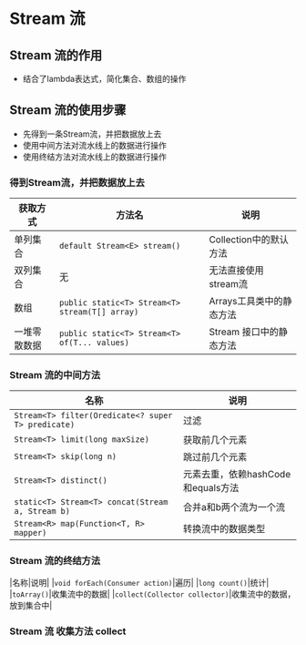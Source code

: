 # Stream 流

## Stream 流的作用

- 结合了lambda表达式，简化集合、数组的操作

## Stream 流的使用步骤

- 先得到一条Stream流，并把数据放上去
- 使用中间方法对流水线上的数据进行操作
- 使用终结方法对流水线上的数据进行操作

### 得到Stream流，并把数据放上去

|获取方式|方法名|说明|
|-|-|-|
|单列集合|`default Stream<E> stream()`|Collection中的默认方法|
|双列集合|无|无法直接使用stream流|
|数组|`public static<T> Stream<T> stream(T[] array)`|Arrays工具类中的静态方法|
|一堆零散数据|`public static<T> Stream<T> of(T... values)`|Stream 接口中的静态方法|

### Stream 流的中间方法

|名称|说明|
|-|-|
|`Stream<T> filter(Oredicate<? super T> predicate)`|过滤|
|`Stream<T> limit(long maxSize)`|获取前几个元素|
|`Stream<T> skip(long n)`|跳过前几个元素|
|`Stream<T> distinct()`|元素去重，依赖hashCode和equals方法|
|`static<T> Stream<T> concat(Stream a, Stream b)`|合并a和b两个流为一个流|
|`Stream<R> map(Function<T, R> mapper)`|转换流中的数据类型|

### Stream 流的终结方法

|名称|说明|
|`void forEach(Consumer action)`|遍历|
|`long count()`|统计|
|`toArray()`|收集流中的数据|
|`collect(Collector collector)`|收集流中的数据，放到集合中|

### Stream 流 收集方法 collect
